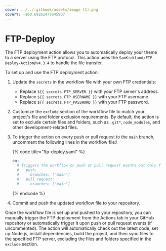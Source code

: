 ```yaml
---
cover: ../../.gitbook/assets/image (1).png
coverY: -160.69261477045907
---
```


# FTP-Deploy

The FTP deployment action allows you to automatically deploy your theme to a server using the FTP protocol. This action uses the `SamKirkland/FTP-Deploy-Action@v4.3.4` to handle the file transfer.

To set up and use the FTP deployment action:

1. Update the `secrets` in the workflow file with your own FTP credentials:
   * Replace `${{ secrets.FTP_SERVER }}` with your FTP server's address.
   * Replace `${{ secrets.FTP_USERNAME }}` with your FTP username.
   * Replace `${{ secrets.FTP_PASSWORD }}` with your FTP password.
2. Customize the `exclude` section of the workflow file to match your project's file and folder exclusion requirements. By default, the action is set to exclude certain files and folders, such as `.git*`, `node_modules`, and other development-related files.
3.  To trigger the action on every push or pull request to the `main` branch, uncomment the following lines in the workflow file:\


    {% code title="ftp-deploy.yaml" %}
    ```yaml
    on:
      # Triggers the workflow on push or pull request events but only for the "main" branch
      #   push:
      #     branches: ["main"]
      #   pull_request:
      #     branches: ["main"]
    ```
    {% endcode %}


4. Commit and push the updated workflow file to your repository.

Once the workflow file is set up and pushed to your repository, you can manually trigger the FTP deployment from the Actions tab in your GitHub repository or automatically trigger it upon push or pull request events (if uncommented). The action will automatically check out the latest code, set up Node.js, install dependencies, build the project, and then sync files to the specified FTP server, excluding the files and folders specified in the `exclude` section.
